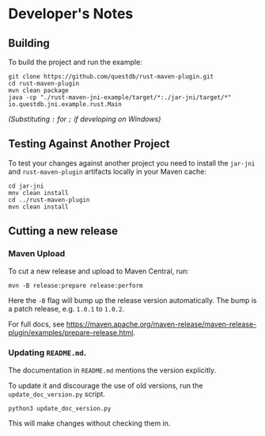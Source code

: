 # Developer's Notes

## Building

To build the project and run the example:

```shell
git clone https://github.com/questdb/rust-maven-plugin.git
cd rust-maven-plugin
mvn clean package
java -cp "./rust-maven-jni-example/target/*:./jar-jni/target/*" io.questdb.jni.example.rust.Main
```

_(Substituting `:` for `;` if developing on Windows)_

## Testing Against Another Project

To test your changes against another project you need to install
the `jar-jni` and `rust-maven-plugin` artifacts locally in your Maven cache:

```shell
cd jar-jni
mnv clean install
cd ../rust-maven-plugin
mvn clean install
```

## Cutting a new release

### Maven Upload

To cut a new release and upload to Maven Central, run:

```
mvn -B release:prepare release:perform
```

Here the `-B` flag will bump up the release version automatically.
The bump is a patch release, e.g. `1.0.1` to `1.0.2`.

For full docs, see https://maven.apache.org/maven-release/maven-release-plugin/examples/prepare-release.html.

### Updating `README.md`.

The documentation in `README.md` mentions the version explicitly.

To update it and discourage the use of old versions, run the
`update_doc_version.py` script.

```
python3 update_doc_version.py
```

This will make changes without checking them in.
